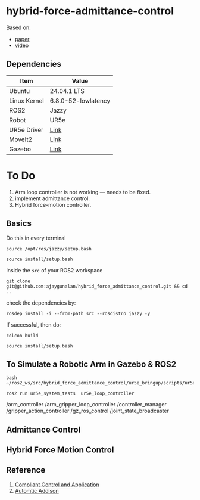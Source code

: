 # hybrid-force-admittance-control

Based on:
- [paper](https://doi.org/10.1109/LRA.2023.3270036)
- [video](https://www.youtube.com/watch?v=rm8Irnc8v2M)

## Dependencies
| Item           | Value                                                                    |
|----------------|--------------------------------------------------------------------------|
| Ubuntu         | 24.04.1 LTS                                                              |
| Linux Kernel   | 6.8.0-52-lowlatency                                                      |
| ROS2           | Jazzy                                                                    |
| Robot          | UR5e                                                                     |
| UR5e Driver    | [Link](https://github.com/UniversalRobots/Universal_Robots_ROS2_Driver)  |
| MoveIt2        | [Link](https://moveit.ai/install-moveit2/binary/)                        |
| Gazebo         | [Link](https://gazebosim.org/docs/latest/ros_installation/)              |


# To Do
1. Arm loop controller is not working — needs to be fixed.  
2. implement admittance control.  
3. Hybrid force-motion controller.

## Basics

Do this in every terminal
```
source /opt/ros/jazzy/setup.bash
```

```
source install/setup.bash
```

Inside the `src` of your ROS2 workspace

```
git clone git@github.com:ajaygunalan/hybrid_force_admittance_control.git && cd ..
```

check the dependencies by:

```
rosdep install -i --from-path src --rosdistro jazzy -y
```

If successful, then do: 

```
colcon build
```

```
source install/setup.bash
```


## To Simulate a Robotic Arm in Gazebo & ROS2

```
bash ~/ros2_ws/src/hybrid_force_admittance_control/ur5e_bringup/scripts/ur5e_gazebo.sh
```

```
ros2 run ur5e_system_tests  ur5e_loop_controller
```


/arm_controller
/arm_gripper_loop_controller
/controller_manager
/gripper_action_controller
/gz_ros_control
/joint_state_broadcaster


## Admittance Control
## Hybrid Force Motion Control




## Reference

1. [Compliant Control and Application](https://github.com/MingshanHe/Compliant-Control-and-Application)
2. [Automtic Addison](https://automaticaddison.com/how-to-simulate-a-robotic-arm-in-gazebo-ros-2-jazzy/)
